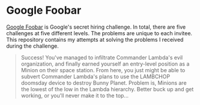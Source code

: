 # Google Foobar

[Google Foobar](https://foobar.withgoogle.com/) is Google's secret hiring challenge. In total, there are five challenges at five different levels. The problems are unique to each invitee. This repository contains my attempts at solving the problems I received during the challenge.

>Success! You've managed to infiltrate Commander Lambda's evil organization, and finally earned yourself an entry-level position as a Minion on their space station. From here, you just might be able to subvert Commander Lambda's plans to use the LAMBCHOP doomsday device to destroy Bunny Planet. Problem is, Minions are the lowest of the low in the Lambda hierarchy. Better buck up and get working, or you'll never make it to the top...

